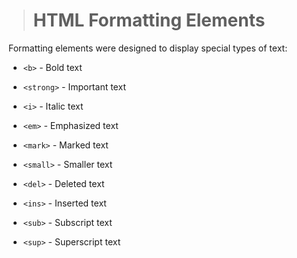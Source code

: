> # HTML Formatting Elements
Formatting elements were designed to display special types of text:

- `<b>` - Bold text

- `<strong>` - Important text

- `<i>` - Italic text

- `<em>` - Emphasized text

- `<mark>` - Marked text

- `<small>` - Smaller text

- `<del>` - Deleted text

- `<ins>` - Inserted text

- `<sub>` - Subscript text

- `<sup>` - Superscript text